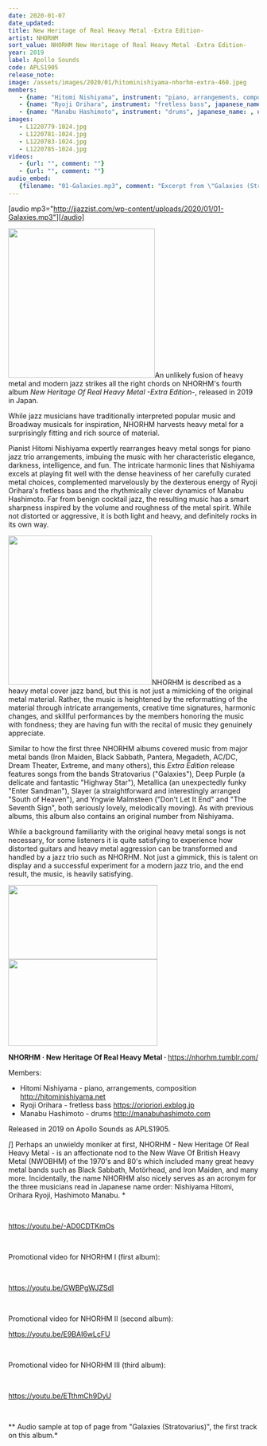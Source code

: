 ```yaml
---
date: 2020-01-07
date_updated: 
title: New Heritage of Real Heavy Metal -Extra Edition-
artist: NHORHM
sort_value: NHORHM New Heritage of Real Heavy Metal -Extra Edition-
year: 2019
label: Apollo Sounds
code: APLS1905
release_note: 
image: /assets/images/2020/01/hitominishiyama-nhorhm-extra-460.jpeg
members:
   - {name: "Hitomi Nishiyama", instrument: "piano, arrangements, composition", japanese_name: 西山瞳, url: "http://hitominishiyama.net"}
   - {name: "Ryoji Orihara", instrument: "fretless bass", japanese_name: , url: "https://orioriori.exblog.jp"}
   - {name: "Manabu Hashimoto", instrument: "drums", japanese_name: , url: "http://manabuhashimoto.com"}
images: 
   - L1220779-1024.jpg
   - L1220781-1024.jpg
   - L1220783-1024.jpg
   - L1220785-1024.jpg
videos: 
   - {url: "", comment: ""}
   - {url: "", comment: ""}
audio_embed:
   {filename: "01-Galaxies.mp3", comment: "Excerpt from \"Galaxies (Stratovarius)\", the first track on this album:"}
---
```

[audio mp3="http://jjazzist.com/wp-content/uploads/2020/01/01-Galaxies.mp3"][/audio]

<a href="http://jjazzist.com/wp-content/uploads/2019/11/L1220779.jpg"><img class="size-medium wp-image-4667 alignright" src="http://jjazzist.com/wp-content/uploads/2019/11/L1220779-295x300.jpg" alt="" width="295" height="300" /></a>An unlikely fusion of heavy metal and modern jazz strikes all the right chords on NHORHM's fourth album *New Heritage Of Real Heavy Metal -Extra Edition-*, released in 2019 in Japan.

While jazz musicians have traditionally interpreted popular music and Broadway musicals for inspiration, NHORHM harvests heavy metal for a surprisingly fitting and rich source of material.

Pianist Hitomi Nishiyama expertly rearranges heavy metal songs for piano jazz trio arrangements, imbuing the music with her characteristic elegance, darkness, intelligence, and fun. The intricate harmonic lines that Nishiyama excels at playing fit well with the dense heaviness of her carefully curated metal choices, complemented marvelously by the dexterous energy of Ryoji Orihara's fretless bass and the rhythmically clever dynamics of Manabu Hashimoto. Far from benign cocktail jazz, the resulting music has a smart sharpness inspired by the volume and roughness of the metal spirit. While not distorted or aggressive, it is both light and heavy, and definitely rocks in its own way.

<a href="http://jjazzist.com/wp-content/uploads/2019/11/L1220781.jpg"><img class="size-medium wp-image-4668 alignright" src="http://jjazzist.com/wp-content/uploads/2019/11/L1220781-289x300.jpg" alt="" width="289" height="300" /></a>NHORHM is described as a heavy metal cover jazz band, but this is not just a mimicking of the original metal material. Rather, the music is heightened by the reformatting of the material through intricate arrangements, creative time signatures, harmonic changes, and skillful performances by the members honoring the music with fondness; they are having fun with the recital of music they genuinely appreciate.

Similar to how the first three NHORHM albums covered music from major metal bands (Iron Maiden, Black Sabbath, Pantera, Megadeth, AC/DC, Dream Theater, Extreme, and many others), this *Extra Edition* release features songs from the bands Stratovarius ("Galaxies"), Deep Purple (a delicate and fantastic "Highway Star"), Metallica (an unexpectedly funky "Enter Sandman"), Slayer (a straightforward and interestingly arranged "South of Heaven"), and Yngwie Malmsteen ("Don't Let It End" and "The Seventh Sign", both seriously lovely, melodically moving). As with previous albums, this album also contains an original number from Nishiyama.

While a background familiarity with the original heavy metal songs is not necessary, for some listeners it is quite satisfying to experience how distorted guitars and heavy metal aggression can be transformed and handled by a jazz trio such as NHORHM. Not just a gimmick, this is talent on display and a successful experiment for a modern jazz trio, and the end result, the music, is heavily satisfying.

<a href="http://jjazzist.com/wp-content/uploads/2019/11/L1220783.jpg"><img class="alignnone size-medium wp-image-4669" src="http://jjazzist.com/wp-content/uploads/2019/11/L1220783-300x149.jpg" alt="" width="300" height="149" /></a> <a href="http://jjazzist.com/wp-content/uploads/2019/11/L1220785.jpg"><img class="alignnone size-medium wp-image-4670" src="http://jjazzist.com/wp-content/uploads/2019/11/L1220785-300x174.jpg" alt="" width="300" height="174" /></a>

<strong>NHORHM · New Heritage Of Real Heavy Metal · </strong><a href="https://nhorhm.tumblr.com/">https://nhorhm.tumblr.com/</a>

Members:
<ul>
 	<li>Hitomi Nishiyama - piano, arrangements, composition <a href="http://hitominishiyama.net">http://hitominishiyama.net</a></li>
 	<li>Ryoji Orihara - fretless bass <a href="https://orioriori.exblog.jp/">https://orioriori.exblog.jp</a></li>
 	<li>Manabu Hashimoto - drums <a href="http://manabuhashimoto.com">http://manabuhashimoto.com</a></li>
</ul>
Released in 2019 on Apollo Sounds as APLS1905.

*[*] Perhaps an unwieldy moniker at first, NHORHM - New Heritage Of Real Heavy Metal - is an affectionate nod to the New Wave Of British Heavy Metal (NWOBHM) of the 1970's and 80's which included many great heavy metal bands such as Black Sabbath, Motörhead, and Iron Maiden, and many more. Incidentally, the name NHORHM also nicely serves as an acronym for the three musicians read in Japanese name order: Nishiyama Hitomi, Orihara Ryoji, Hashimoto Manabu. *

&nbsp;

https://youtu.be/-AD0CDTKmOs

&nbsp;

Promotional video for NHORHM I (first album):

&nbsp;

https://youtu.be/GWBPgWJZSdI

&nbsp;

Promotional video for NHORHM II (second album):

https://youtu.be/E9BAI6wLcFU

&nbsp;

Promotional video for NHORHM III (third album):

&nbsp;

https://youtu.be/ETthmCh9DyU

&nbsp;

** Audio sample at top of page from "Galaxies (Stratovarius)", the first track on this album.*
